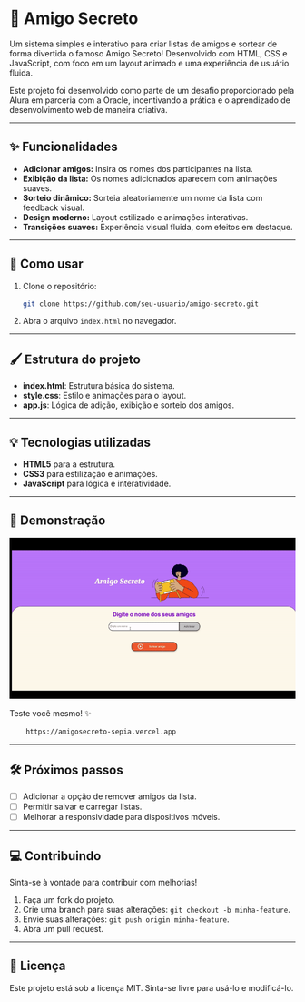 # 🎁 Amigo Secreto
Um sistema simples e interativo para criar listas de amigos e sortear de forma divertida o famoso Amigo Secreto! Desenvolvido com HTML, CSS e JavaScript, com foco em um layout animado e uma experiência de usuário fluida.


Este projeto foi desenvolvido como parte de um desafio proporcionado pela Alura em parceria com a Oracle, incentivando a prática e o aprendizado de desenvolvimento web de maneira criativa.

--- 

## ✨ Funcionalidades
- **Adicionar amigos:** Insira os nomes dos participantes na lista.
- **Exibição da lista:** Os nomes adicionados aparecem com animações suaves.
- **Sorteio dinâmico:** Sorteia aleatoriamente um nome da lista com feedback visual.
- **Design moderno:** Layout estilizado e animações interativas.
- **Transições suaves:** Experiência visual fluida, com efeitos em destaque.

---

## 🚀 Como usar
1. Clone o repositório:
   ```bash
   git clone https://github.com/seu-usuario/amigo-secreto.git
   ```
2. Abra o arquivo `index.html` no navegador.

---

## 🖌️ Estrutura do projeto
- **index.html**: Estrutura básica do sistema.
- **style.css**: Estilo e animações para o layout.
- **app.js**: Lógica de adição, exibição e sorteio dos amigos.

---

## 💡 Tecnologias utilizadas
- **HTML5** para a estrutura.
- **CSS3** para estilização e animações.
- **JavaScript** para lógica e interatividade.

---

## 🎉 Demonstração
![Demonstração do Projeto](./assets/Amigo_Secreto.gif)

Teste você mesmo! ✨  
 ```bash
     https://amigosecreto-sepia.vercel.app
   ```

---

## 🛠️ Próximos passos
- [ ] Adicionar a opção de remover amigos da lista.
- [ ] Permitir salvar e carregar listas.
- [ ] Melhorar a responsividade para dispositivos móveis.

---

## 💻 Contribuindo
Sinta-se à vontade para contribuir com melhorias!  
1. Faça um fork do projeto.
2. Crie uma branch para suas alterações: `git checkout -b minha-feature`.
3. Envie suas alterações: `git push origin minha-feature`.
4. Abra um pull request.

---

## 📜 Licença
Este projeto está sob a licença MIT. Sinta-se livre para usá-lo e modificá-lo.
